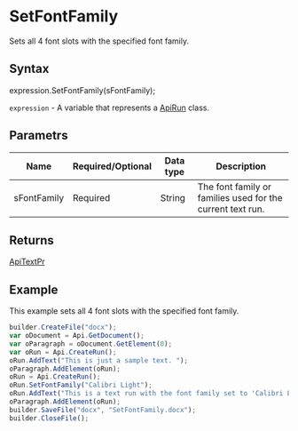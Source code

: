 # SetFontFamily

Sets all 4 font slots with the specified font family.

## Syntax

expression.SetFontFamily(sFontFamily);

`expression` - A variable that represents a [ApiRun](../ApiRun.md) class.

## Parametrs

| **Name** | **Required/Optional** | **Data type** | **Description** |
| ------------- | ------------- | ------------- | ------------- |
| sFontFamily | Required | String | The font family or families used for the current text run. |

## Returns

[ApiTextPr](../../ApiTextPr/ApiTextPr.md)

## Example

This example sets all 4 font slots with the specified font family.

```javascript
builder.CreateFile("docx");
var oDocument = Api.GetDocument();
var oParagraph = oDocument.GetElement(0);
var oRun = Api.CreateRun();
oRun.AddText("This is just a sample text. ");
oParagraph.AddElement(oRun);
oRun = Api.CreateRun();
oRun.SetFontFamily("Calibri Light");
oRun.AddText("This is a text run with the font family set to 'Calibri Light'.");
oParagraph.AddElement(oRun);
builder.SaveFile("docx", "SetFontFamily.docx");
builder.CloseFile();
```